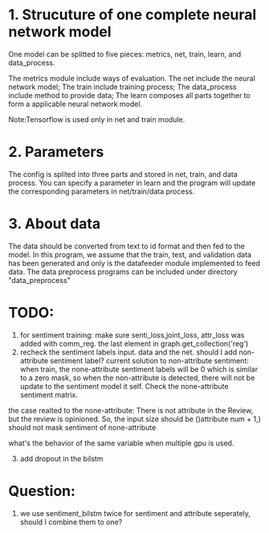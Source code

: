 # 1. Strucuture of one complete neural network model
One model can be splitted to five pieces: metrics, net, train, learn, and data_process.

The metrics module include ways of evaluation.
The net include the neural network model;
The train include training process;
The data_process include method to provide data;
The learn  composes all parts together to form a applicable neural network model.

Note:Tensorflow is used only in net and train module.

# 2. Parameters
The config is splited into three parts and stored in net, train, and data process. You can specify a parameter in learn and the 
program will update the corresponding parameters in net/train/data process.

# 3. About data
The data should be converted from text to id format and then fed to the model. In this program, we assume that the train, test, and validation 
data has been generated and only is the datafeeder module implemented to feed data. The data preprocess programs can be included under directory "data_preprocess"

# TODO:
1. for sentiment training: make sure senti_loss,joint_loss, attr_loss was added with comm_reg. 
the last element in graph.get_collection('reg')
2. recheck the sentiment labels input. data and the net.
should I add non-attribute sentiment label?
current solution to non-attribute sentiment: when train, the none-attribute sentiment labels will be 0 which is similar to a zero mask, so when the non-attribute
is detected, there will not be update to the sentiment model it self. Check the none-attribute sentiment matrix. 

the case realted to the none-attribute:
There is not attribute in the Review, but the review is opinioned. So, the input size should be ()attribute num + 1,)
should not mask sentiment of none-attribute

what's the behavior of the same variable when multiple gpu is used.

3. add dropout in the bilstm

# Question:
1. we use sentiment_bilstm twice for sentiment and attribute seperately, should I combine them to one?